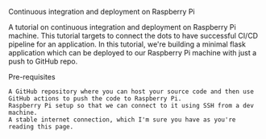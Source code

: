 Continuous integration and deployment on Raspberry Pi

A tutorial on continuous integration and deployment on Raspberry Pi machine. This tutorial targets to connect the dots to have successful CI/CD pipeline for an application. In this tutorial, we're building a minimal flask application which can be deployed to our Raspberry Pi machine with just a push to GitHub repo.

Pre-requisites

    A GitHub repository where you can host your source code and then use GitHub actions to push the code to Raspberry Pi.
    Raspberry Pi setup so that we can connect to it using SSH from a dev machine.
    A stable internet connection, which I'm sure you have as you're reading this page.
